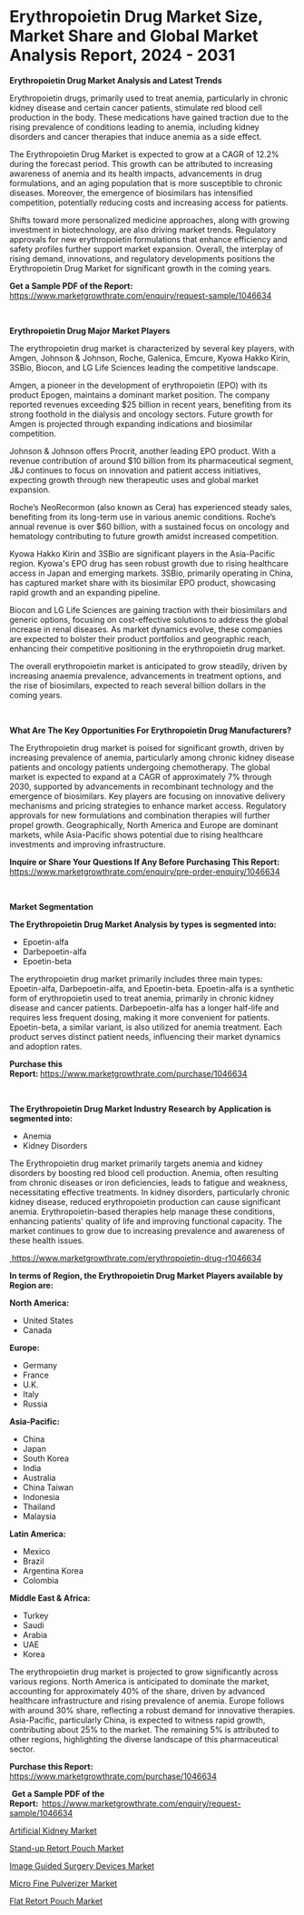 <p><h1>Erythropoietin Drug Market Size, Market Share and Global Market Analysis Report, 2024 - 2031</h1></p><p><strong>Erythropoietin Drug Market Analysis and Latest Trends</strong></p>
<p><p>Erythropoietin drugs, primarily used to treat anemia, particularly in chronic kidney disease and certain cancer patients, stimulate red blood cell production in the body. These medications have gained traction due to the rising prevalence of conditions leading to anemia, including kidney disorders and cancer therapies that induce anemia as a side effect.</p><p>The Erythropoietin Drug Market is expected to grow at a CAGR of 12.2% during the forecast period. This growth can be attributed to increasing awareness of anemia and its health impacts, advancements in drug formulations, and an aging population that is more susceptible to chronic diseases. Moreover, the emergence of biosimilars has intensified competition, potentially reducing costs and increasing access for patients. </p><p>Shifts toward more personalized medicine approaches, along with growing investment in biotechnology, are also driving market trends. Regulatory approvals for new erythropoietin formulations that enhance efficiency and safety profiles further support market expansion. Overall, the interplay of rising demand, innovations, and regulatory developments positions the Erythropoietin Drug Market for significant growth in the coming years.</p></p>
<p><strong>Get a Sample PDF of the Report:&nbsp;</strong> <a href="https://www.marketgrowthrate.com/enquiry/request-sample/1046634">https://www.marketgrowthrate.com/enquiry/request-sample/1046634</a></p>
<p>&nbsp;</p>
<p><strong>Erythropoietin Drug Major Market Players</strong></p>
<p><p>The erythropoietin drug market is characterized by several key players, with Amgen, Johnson & Johnson, Roche, Galenica, Emcure, Kyowa Hakko Kirin, 3SBio, Biocon, and LG Life Sciences leading the competitive landscape.</p><p>Amgen, a pioneer in the development of erythropoietin (EPO) with its product Epogen, maintains a dominant market position. The company reported revenues exceeding $25 billion in recent years, benefiting from its strong foothold in the dialysis and oncology sectors. Future growth for Amgen is projected through expanding indications and biosimilar competition.</p><p>Johnson & Johnson offers Procrit, another leading EPO product. With a revenue contribution of around $10 billion from its pharmaceutical segment, J&J continues to focus on innovation and patient access initiatives, expecting growth through new therapeutic uses and global market expansion.</p><p>Roche’s NeoRecormon (also known as Cera) has experienced steady sales, benefiting from its long-term use in various anemic conditions. Roche’s annual revenue is over $60 billion, with a sustained focus on oncology and hematology contributing to future growth amidst increased competition.</p><p>Kyowa Hakko Kirin and 3SBio are significant players in the Asia-Pacific region. Kyowa's EPO drug has seen robust growth due to rising healthcare access in Japan and emerging markets. 3SBio, primarily operating in China, has captured market share with its biosimilar EPO product, showcasing rapid growth and an expanding pipeline.</p><p>Biocon and LG Life Sciences are gaining traction with their biosimilars and generic options, focusing on cost-effective solutions to address the global increase in renal diseases. As market dynamics evolve, these companies are expected to bolster their product portfolios and geographic reach, enhancing their competitive positioning in the erythropoietin drug market. </p><p>The overall erythropoietin market is anticipated to grow steadily, driven by increasing anaemia prevalence, advancements in treatment options, and the rise of biosimilars, expected to reach several billion dollars in the coming years.</p></p>
<p>&nbsp;</p>
<p><strong>What Are The Key Opportunities For Erythropoietin Drug Manufacturers?</strong></p>
<p><p>The Erythropoietin drug market is poised for significant growth, driven by increasing prevalence of anemia, particularly among chronic kidney disease patients and oncology patients undergoing chemotherapy. The global market is expected to expand at a CAGR of approximately 7% through 2030, supported by advancements in recombinant technology and the emergence of biosimilars. Key players are focusing on innovative delivery mechanisms and pricing strategies to enhance market access. Regulatory approvals for new formulations and combination therapies will further propel growth. Geographically, North America and Europe are dominant markets, while Asia-Pacific shows potential due to rising healthcare investments and improving infrastructure.</p></p>
<p><strong>Inquire or Share Your Questions If Any Before Purchasing This Report:</strong> <a href="https://www.marketgrowthrate.com/enquiry/pre-order-enquiry/1046634">https://www.marketgrowthrate.com/enquiry/pre-order-enquiry/1046634</a></p>
<p>&nbsp;</p>
<p><strong>Market Segmentation</strong></p>
<p><strong>The Erythropoietin Drug Market Analysis by types is segmented into:</strong></p>
<p><ul><li>Epoetin-alfa</li><li>Darbepoetin-alfa</li><li>Epoetin-beta</li></ul></p>
<p><p>The erythropoietin drug market primarily includes three main types: Epoetin-alfa, Darbepoetin-alfa, and Epoetin-beta. Epoetin-alfa is a synthetic form of erythropoietin used to treat anemia, primarily in chronic kidney disease and cancer patients. Darbepoetin-alfa has a longer half-life and requires less frequent dosing, making it more convenient for patients. Epoetin-beta, a similar variant, is also utilized for anemia treatment. Each product serves distinct patient needs, influencing their market dynamics and adoption rates.</p></p>
<p><strong>Purchase this Report:&nbsp;</strong><a href="https://www.marketgrowthrate.com/purchase/1046634">https://www.marketgrowthrate.com/purchase/1046634</a></p>
<p>&nbsp;</p>
<p><strong>The Erythropoietin Drug Market Industry Research by Application is segmented into:</strong></p>
<p><ul><li>Anemia</li><li>Kidney Disorders</li></ul></p>
<p><p>The Erythropoietin drug market primarily targets anemia and kidney disorders by boosting red blood cell production. Anemia, often resulting from chronic diseases or iron deficiencies, leads to fatigue and weakness, necessitating effective treatments. In kidney disorders, particularly chronic kidney disease, reduced erythropoietin production can cause significant anemia. Erythropoietin-based therapies help manage these conditions, enhancing patients' quality of life and improving functional capacity. The market continues to grow due to increasing prevalence and awareness of these health issues.</p></p>
<p><a href="https://www.marketgrowthrate.com/erythropoietin-drug-r1046634">&nbsp;https://www.marketgrowthrate.com/erythropoietin-drug-r1046634</a></p>
<p><strong>In terms of Region, the Erythropoietin Drug Market Players available by Region are:</strong></p>
<p>
    <p> <strong> North America: </strong>
        <ul>
            <li>United States</li>
            <li>Canada</li>
        </ul>
        </p> 
    <p> <strong> Europe: </strong>
        <ul>
            <li>Germany</li>
            <li>France</li>
            <li>U.K.</li>
            <li>Italy</li>
            <li>Russia</li>
        </ul>
        </p> 
    <p> <strong> Asia-Pacific: </strong>
        <ul>
            <li>China</li>
            <li>Japan</li>
            <li>South Korea</li>
            <li>India</li>
            <li>Australia</li>
            <li>China Taiwan</li>
            <li>Indonesia</li>
            <li>Thailand</li>
            <li>Malaysia</li>
        </ul>
        </p> 
    <p> <strong> Latin America: </strong>
        <ul>
            <li>Mexico</li>
            <li>Brazil</li>
            <li>Argentina Korea</li>
            <li>Colombia</li>
        </ul>
        </p> 
    <p> <strong> Middle East & Africa: </strong>
        <ul>
            <li>Turkey</li>
            <li>Saudi</li>
            <li>Arabia</li>
            <li>UAE</li>
            <li>Korea</li>
        </ul>
    </p>
    </p>
<p><p>The erythropoietin drug market is projected to grow significantly across various regions. North America is anticipated to dominate the market, accounting for approximately 40% of the share, driven by advanced healthcare infrastructure and rising prevalence of anemia. Europe follows with around 30% share, reflecting a robust demand for innovative therapies. Asia-Pacific, particularly China, is expected to witness rapid growth, contributing about 25% to the market. The remaining 5% is attributed to other regions, highlighting the diverse landscape of this pharmaceutical sector.</p></p>
<p><strong>Purchase this Report: </strong><a href="https://www.marketgrowthrate.com/purchase/1046634">https://www.marketgrowthrate.com/purchase/1046634</a></p>
<p>&nbsp;<strong>Get a Sample PDF of the Report:&nbsp;&nbsp;</strong><a href="https://www.marketgrowthrate.com/enquiry/request-sample/1046634">https://www.marketgrowthrate.com/enquiry/request-sample/1046634</a></p>
<p><strong></strong></p>
<p><p><a href="https://www.linkedin.com/pulse/insights-artificial-kidney-market-players-size-geographical-ratzc">Artificial Kidney Market</a></p><p><a href="https://medium.com/@jennaduke78/stand-up-retort-pouch-market-overview-regional-outlook-and-competitive-strategies-on-stand-up-f110487a3159">Stand-up Retort Pouch Market</a></p><p><a href="https://www.linkedin.com/pulse/global-image-guided-surgery-devices-market-share-growth-opportunities-3wi3c">Image Guided Surgery Devices Market</a></p><p><a href="https://issuu.com/reportprime-2/docs/micro-fine-pulverizer-market-size-2_b6afe09f23b156">Micro Fine Pulverizer Market</a></p><p><a href="https://medium.com/@jennaduke78/global-flat-retort-pouch-market-sector-2024-2031-market-metrics-and-market-strategic-insights-a34e12ef820a?postPublishedType=repub">Flat Retort Pouch Market</a></p></p>